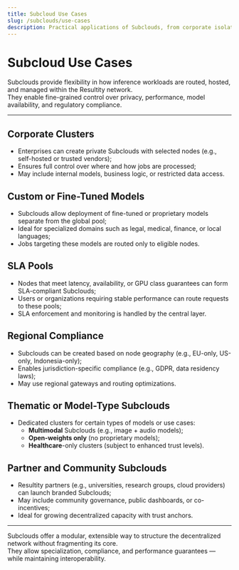 ```yaml
---
title: Subcloud Use Cases
slug: /subclouds/use-cases
description: Practical applications of Subclouds, from corporate isolation to SLA-based job routing.
---
```


# Subcloud Use Cases

Subclouds provide flexibility in how inference workloads are routed, hosted, and managed within the Resultity network.  
They enable fine-grained control over privacy, performance, model availability, and regulatory compliance.

---

## Corporate Clusters

- Enterprises can create private Subclouds with selected nodes (e.g., self-hosted or trusted vendors);
- Ensures full control over where and how jobs are processed;
- May include internal models, business logic, or restricted data access.

## Custom or Fine-Tuned Models

- Subclouds allow deployment of fine-tuned or proprietary models separate from the global pool;
- Ideal for specialized domains such as legal, medical, finance, or local languages;
- Jobs targeting these models are routed only to eligible nodes.

## SLA Pools

- Nodes that meet latency, availability, or GPU class guarantees can form SLA-compliant Subclouds;
- Users or organizations requiring stable performance can route requests to these pools;
- SLA enforcement and monitoring is handled by the central layer.

## Regional Compliance

- Subclouds can be created based on node geography (e.g., EU-only, US-only, Indonesia-only);
- Enables jurisdiction-specific compliance (e.g., GDPR, data residency laws);
- May use regional gateways and routing optimizations.

## Thematic or Model-Type Subclouds

- Dedicated clusters for certain types of models or use cases:
  - **Multimodal** Subclouds (e.g., image + audio models);
  - **Open-weights only** (no proprietary models);
  - **Healthcare**-only clusters (subject to enhanced trust levels).

## Partner and Community Subclouds

- Resultity partners (e.g., universities, research groups, cloud providers) can launch branded Subclouds;
- May include community governance, public dashboards, or co-incentives;
- Ideal for growing decentralized capacity with trust anchors.

---

Subclouds offer a modular, extensible way to structure the decentralized network without fragmenting its core.  
They allow specialization, compliance, and performance guarantees — while maintaining interoperability.
